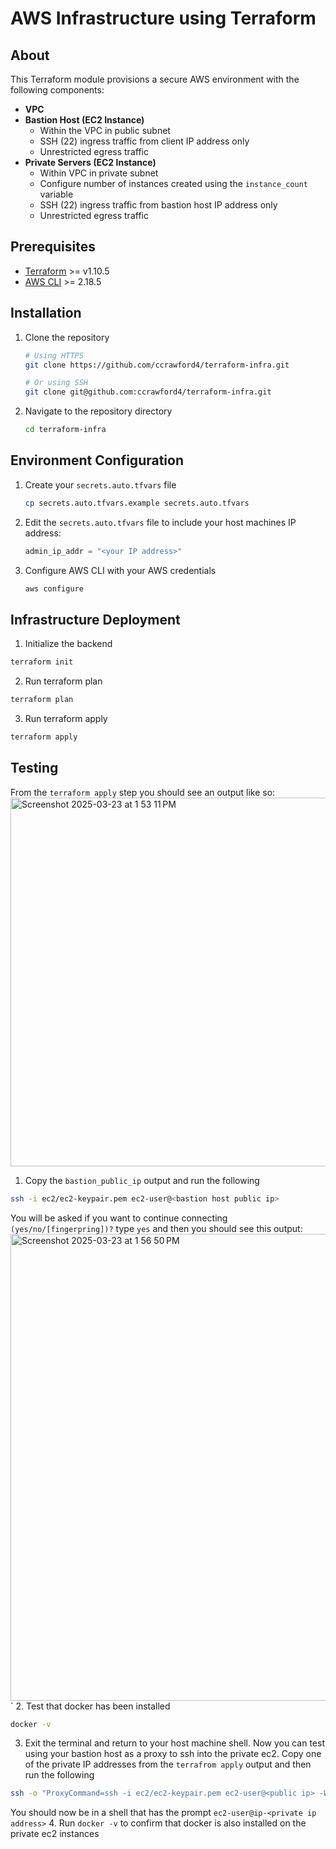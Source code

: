 # AWS Infrastructure using Terraform

## About
This Terraform module provisions a secure AWS environment with the following components:
* **VPC**
* **Bastion Host (EC2 Instance)**
  * Within the VPC in public subnet
  * SSH (22) ingress traffic from client IP address only
  * Unrestricted egress traffic
* **Private Servers (EC2 Instance)**
  * Within VPC in private subnet
  * Configure number of instances created using the `instance_count` variable
  * SSH (22) ingress traffic from bastion host IP address only
  * Unrestricted egress traffic
  
## Prerequisites
- [Terraform](https://developer.hashicorp.com/terraform/install) >= v1.10.5
- [AWS CLI](https://docs.aws.amazon.com/cli/latest/userguide/getting-started-install.html) >= 2.18.5

## Installation

1. Clone the repository
   ```bash
   # Using HTTPS
   git clone https://github.com/ccrawford4/terraform-infra.git 
   
   # Or using SSH
   git clone git@github.com:ccrawford4/terraform-infra.git
   ```

2. Navigate to the repository directory
   ```bash
   cd terraform-infra
   ```

## Environment Configuration

1. Create your `secrets.auto.tfvars` file
   ```bash
   cp secrets.auto.tfvars.example secrets.auto.tfvars
   ```

2. Edit the `secrets.auto.tfvars` file to include your host machines IP address:
   ```terraform
   admin_ip_addr = "<your IP address>" 
   ```

3. Configure AWS CLI with your AWS credentials
   ```bash
   aws configure
   ```

## Infrastructure Deployment
1. Initialize the backend
```bash
terraform init
```
2. Run terraform plan
```bash
terraform plan
```
3. Run terraform apply
```bash
terraform apply
```

## Testing
From the `terraform apply` step you should see an output like so:
<img width="590" alt="Screenshot 2025-03-23 at 1 53 11 PM" src="https://github.com/user-attachments/assets/49707bff-77bc-405a-a6fd-f40be3079fd9" />
1. Copy the `bastion_public_ip` output and run the following
```bash
ssh -i ec2/ec2-keypair.pem ec2-user@<bastion host public ip>
```
You will be asked if you want to continue connecting `(yes/no/[fingerpring])?` type `yes` and then you should see this output:
<img width="747" alt="Screenshot 2025-03-23 at 1 56 50 PM" src="https://github.com/user-attachments/assets/89f219e5-0a24-41ca-8110-8da65f4ea8d2" />
`
2. Test that docker has been installed
```bash
docker -v
```
3. Exit the terminal and return to your host machine shell. Now you can test using your bastion host as a proxy to ssh into the private ec2. Copy one of the private IP addresses from the `terrafrom apply` output and then run the following
```bash
ssh -o "ProxyCommand=ssh -i ec2/ec2-keypair.pem ec2-user@<public ip> -W %h:%p" -i ec2/ec2-keypair.pem ec2-user@<private ip>
```
You should now be in a shell that has the prompt `ec2-user@ip-<private ip address>`
4. Run `docker -v` to confirm that docker is also installed on the private ec2 instances
